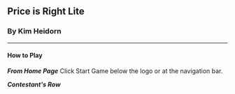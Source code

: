 ## Price is Right Lite

### By Kim Heidorn
---
#### How to Play
**_From Home Page_**
Click Start Game below the logo or at the navigation bar.

**_Contestant's Row_**
